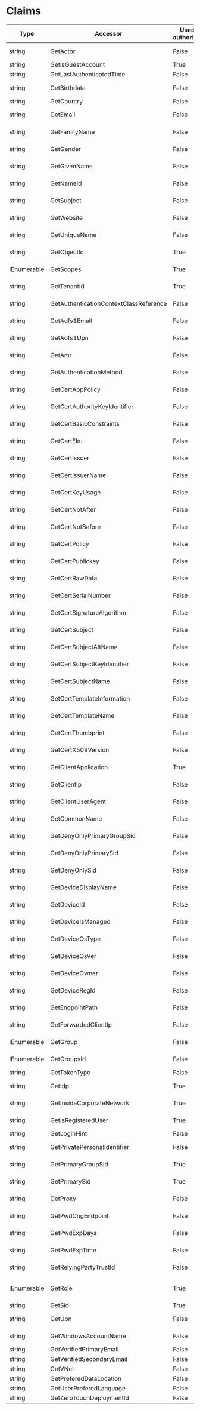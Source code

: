 ﻿
# Claims

Type | Accessor | Used for authorization | Privacy | Claims
--   | --       | --                     | --      | --     
string | GetActor | False |  | actort<BR/> http://schemas.xmlsoap.org/ws/2009/09/identity/claims/actor
string | GetIsGuestAccount | True |  | acct
string | GetLastAuthenticatedTime | False |  | auth_time
string | GetBirthdate | False | EUII | birthdate<BR/> http://schemas.xmlsoap.org/ws/2005/05/identity/claims/dateofbirth
string | GetCountry | False | EUII | ctry
string | GetEmail | False | EUII | email<BR/> http://schemas.xmlsoap.org/ws/2005/05/identity/claims/emailaddress
string | GetFamilyName | False | EUII | family_name<BR/> http://schemas.xmlsoap.org/ws/2005/05/identity/claims/surname
string | GetGender | False | EUII | gender<BR/> http://schemas.xmlsoap.org/ws/2005/05/identity/claims/gender
string | GetGivenName | False | EUII | given_name<BR/> http://schemas.xmlsoap.org/ws/2005/05/identity/claims/givenname
string | GetNameId | False |  | nameid<BR/> http://schemas.xmlsoap.org/ws/2005/05/identity/claims/nameidentifier
string | GetSubject | False |  | sub<BR/> http://schemas.xmlsoap.org/ws/2005/05/identity/claims/nameidentifier
string | GetWebsite | False |  | website<BR/> http://schemas.xmlsoap.org/ws/2005/05/identity/claims/webpage
string | GetUniqueName | False | EUPI | unique_name<BR/> http://schemas.xmlsoap.org/ws/2005/05/identity/claims/name
string | GetObjectId | True | EUPI | oid<BR/> http://schemas.microsoft.com/identity/claims/objectidentifier
IEnumerable<string> | GetScopes | True |  | scp<BR/> http://schemas.microsoft.com/identity/claims/scope
string | GetTenantId | True | OII | tid<BR/> http://schemas.microsoft.com/identity/claims/tenantid
string | GetAuthenticationContextClassReference | False |  | acr<BR/> http://schemas.microsoft.com/claims/authnclassreference
string | GetAdfs1Email | False | EUPI | adfs1email<BR/> http://schemas.xmlsoap.org/claims/EmailAddress
string | GetAdfs1Upn | False | EUPI | adfs1upn<BR/> http://schemas.xmlsoap.org/claims/UPN
string | GetAmr | False |  | amr<BR/> http://schemas.microsoft.com/claims/authnmethodsreferences
string | GetAuthenticationMethod | False |  | authmethod<BR/> http://schemas.microsoft.com/ws/2008/06/identity/claims/authenticationmethod
string | GetCertAppPolicy | False |  | certapppolicy<BR/> http://schemas.microsoft.com/2012/12/certificatecontext/extension/applicationpolicy
string | GetCertAuthorityKeyIdentifier | False |  | certauthoritykeyidentifier<BR/> http://schemas.microsoft.com/2012/12/certificatecontext/extension/authoritykeyidentifier
string | GetCertBasicConstraints | False |  | certbasicconstraints<BR/> http://schemas.microsoft.com/2012/12/certificatecontext/extension/basicconstraints
string | GetCertEku | False |  | certeku<BR/> http://schemas.microsoft.com/2012/12/certificatecontext/extension/eku
string | GetCertIssuer | False |  | certissuer<BR/> http://schemas.microsoft.com/2012/12/certificatecontext/field/issuer
string | GetCertIssuerName | False |  | certissuername<BR/> http://schemas.microsoft.com/2012/12/certificatecontext/field/issuername
string | GetCertKeyUsage | False |  | certkeyusage<BR/> http://schemas.microsoft.com/2012/12/certificatecontext/extension/keyusage
string | GetCertNotAfter | False |  | certnotafter<BR/> http://schemas.microsoft.com/2012/12/certificatecontext/field/notafter
string | GetCertNotBefore | False |  | certnotbefore<BR/> http://schemas.microsoft.com/2012/12/certificatecontext/field/notbefore
string | GetCertPolicy | False |  | certpolicy<BR/> http://schemas.microsoft.com/2012/12/certificatecontext/extension/certificatepolicy
string | GetCertPublickey | False |  | certpublickey<BR/> http://schemas.xmlsoap.org/ws/2005/05/identity/claims/rsa
string | GetCertRawData | False |  | certrawdata<BR/> http://schemas.microsoft.com/2012/12/certificatecontext/field/rawdata
string | GetCertSerialNumber | False |  | certserialnumber<BR/> http://schemas.microsoft.com/ws/2008/06/identity/claims/serialnumber
string | GetCertSignatureAlgorithm | False |  | certsignaturealgorithm<BR/> http://schemas.microsoft.com/2012/12/certificatecontext/field/signaturealgorithm
string | GetCertSubject | False |  | certsubject<BR/> http://schemas.microsoft.com/2012/12/certificatecontext/field/subject
string | GetCertSubjectAltName | False |  | certsubjectaltname<BR/> http://schemas.microsoft.com/2012/12/certificatecontext/extension/san
string | GetCertSubjectKeyIdentifier | False |  | certsubjectkeyidentifier<BR/> http://schemas.microsoft.com/2012/12/certificatecontext/extension/subjectkeyidentifier
string | GetCertSubjectName | False |  | certsubjectname<BR/> http://schemas.microsoft.com/2012/12/certificatecontext/field/subjectname
string | GetCertTemplateInformation | False |  | certtemplateinformation<BR/> http://schemas.microsoft.com/2012/12/certificatecontext/extension/certificatetemplateinformation
string | GetCertTemplateName | False |  | certtemplatename<BR/> http://schemas.microsoft.com/2012/12/certificatecontext/extension/certificatetemplatename
string | GetCertThumbprint | False |  | certthumbprint<BR/> http://schemas.xmlsoap.org/ws/2005/05/identity/claims/thumbprint
string | GetCertX509Version | False |  | certx509version<BR/> http://schemas.microsoft.com/2012/12/certificatecontext/field/x509version
string | GetClientApplication | True |  | clientapplication<BR/> http://schemas.microsoft.com/2012/01/requestcontext/claims/x-ms-client-application
string | GetClientIp | False | EUPI | clientip<BR/> http://schemas.microsoft.com/2012/01/requestcontext/claims/x-ms-client-ip
string | GetClientUserAgent | False |  | clientuseragent<BR/> http://schemas.microsoft.com/2012/01/requestcontext/claims/x-ms-client-user-agent
string | GetCommonName | False | EUPI | commonname<BR/> http://schemas.xmlsoap.org/claims/CommonName
string | GetDenyOnlyPrimaryGroupSid | False |  | denyonlyprimarygroupsid<BR/> http://schemas.microsoft.com/ws/2008/06/identity/claims/denyonlyprimarygroupsid
string | GetDenyOnlyPrimarySid | False |  | denyonlyprimarysid<BR/> http://schemas.microsoft.com/ws/2008/06/identity/claims/denyonlyprimarysid
string | GetDenyOnlySid | False |  | denyonlysid<BR/> http://schemas.xmlsoap.org/ws/2005/05/identity/claims/denyonlysid
string | GetDeviceDisplayName | False |  | devicedispname<BR/> http://schemas.microsoft.com/2012/01/devicecontext/claims/displayname
string | GetDeviceId | False |  | deviceid<BR/> http://schemas.microsoft.com/2012/01/devicecontext/claims/identifier
string | GetDeviceIsManaged | False |  | deviceismanaged<BR/> http://schemas.microsoft.com/2012/01/devicecontext/claims/ismanaged
string | GetDeviceOsType | False |  | deviceostype<BR/> http://schemas.microsoft.com/2012/01/devicecontext/claims/ostype
string | GetDeviceOsVer | False |  | deviceosver<BR/> http://schemas.microsoft.com/2012/01/devicecontext/claims/osversion
string | GetDeviceOwner | False | EUPI | deviceowner<BR/> http://schemas.microsoft.com/2012/01/devicecontext/claims/userowner
string | GetDeviceRegId | False |  | deviceregid<BR/> http://schemas.microsoft.com/2012/01/devicecontext/claims/registrationid
string | GetEndpointPath | False |  | endpointpath<BR/> http://schemas.microsoft.com/2012/01/requestcontext/claims/x-ms-endpoint-absolute-path
string | GetForwardedClientIp | False |  | forwardedclientip<BR/> http://schemas.microsoft.com/2012/01/requestcontext/claims/x-ms-forwarded-client-ip
IEnumerable<string> | GetGroup | False |  | group<BR/> http://schemas.xmlsoap.org/claims/Group
IEnumerable<string> | GetGroupsId | False |  | groupsid<BR/> http://schemas.microsoft.com/ws/2008/06/identity/claims/groupsid
string | GetTokenType | False |  | idtyp
string | GetIdp | True |  | idp<BR/> http://schemas.microsoft.com/identity/claims/identityprovider
string | GetInsideCorporateNetwork | True |  | insidecorporatenetwork<BR/> http://schemas.microsoft.com/ws/2012/01/insidecorporatenetwork
string | GetIsRegisteredUser | True |  | isregistereduser<BR/> http://schemas.microsoft.com/2012/01/devicecontext/claims/isregistereduser
string | GetLoginHint | False |  | login_hint
string | GetPrivatePersonalIdentifier | False | EUPI | ppid<BR/> http://schemas.xmlsoap.org/ws/2005/05/identity/claims/privatepersonalidentifier
string | GetPrimaryGroupSid | True |  | primarygroupsid<BR/> http://schemas.microsoft.com/ws/2008/06/identity/claims/primarygroupsid
string | GetPrimarySid | True |  | primarysid<BR/> http://schemas.microsoft.com/ws/2008/06/identity/claims/primarysid
string | GetProxy | False |  | proxy<BR/> http://schemas.microsoft.com/2012/01/requestcontext/claims/x-ms-proxy
string | GetPwdChgEndpoint | False |  | pwdchgurl<BR/> http://schemas.microsoft.com/ws/2012/01/passwordchangeurl
string | GetPwdExpDays | False |  | pwdexpdays<BR/> http://schemas.microsoft.com/ws/2012/01/passwordexpirationdays
string | GetPwdExpTime | False |  | pwdexptime<BR/> http://schemas.microsoft.com/ws/2012/01/passwordexpirationtime
string | GetRelyingPartyTrustId | False |  | relyingpartytrustid<BR/> http://schemas.microsoft.com/2012/01/requestcontext/claims/relyingpartytrustid
IEnumerable<string> | GetRole | True |  | role<BR/> roles<BR/> http://schemas.microsoft.com/ws/2008/06/identity/claims/role
string | GetSid | True |  | sid
string | GetUpn | False | EUPI | upn<BR/> http://schemas.xmlsoap.org/ws/2005/05/identity/claims/upn
string | GetWindowsAccountName | False | EUPI | winaccountname<BR/> http://schemas.microsoft.com/ws/2008/06/identity/claims/windowsaccountname
string | GetVerifiedPrimaryEmail | False | EUPI | verified_primary_email
string | GetVerifiedSecondaryEmail | False | EUPI | verified_secondary_email
string | GetVNet | False |  | vnet
string | GetPreferedDataLocation | False |  | xms_pdl
string | GetUserPreferedLanguage | False |  | xms_tpl
string | GetZeroTouchDeploymentId | False |  | ztdid

